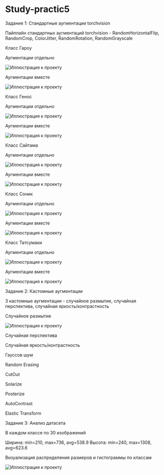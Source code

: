 # Study-practic5
Задание 1: Стандартные аугментации torchvision

Пайплайн стандартных аугментаций torchvision - RandomHorizontalFlip, RandomCrop, ColorJitter, RandomRotation, RandomGrayscale

Класс Гароу

Аугментации отдельно

![Иллюстрация к проекту](https://github.com/ViktoriaVyshedko/Study-practic5/raw/main/results/standard_augmentation/Garowe_separately.png)

Аугментации вместе

![Иллюстрация к проекту](https://github.com/ViktoriaVyshedko/Study-practic5/raw/main/results/standard_augmentation/Garowe_together.png)

Класс Генос

Аугментации отдельно

![Иллюстрация к проекту](https://github.com/ViktoriaVyshedko/Study-practic5/raw/main/results/standard_augmentation/Genos_separately.png)

Аугментации вместе 

![Иллюстрация к проекту](https://github.com/ViktoriaVyshedko/Study-practic5/raw/main/results/standard_augmentation/Genos_together.png)

Класс Сайтама

Аугментации отдельно

![Иллюстрация к проекту](https://github.com/ViktoriaVyshedko/Study-practic5/raw/main/results/standard_augmentation/Saitama_separately.png)

Аугментации вместе

![Иллюстрация к проекту](https://github.com/ViktoriaVyshedko/Study-practic5/raw/main/results/standard_augmentation/Saitama_together.png)

Класс Соник

Аугментации отдельно

![Иллюстрация к проекту](https://github.com/ViktoriaVyshedko/Study-practic5/raw/main/results/standard_augmentation/Sonic_separately.png)

Аугментации вместе

![Иллюстрация к проекту](https://github.com/ViktoriaVyshedko/Study-practic5/raw/main/results/standard_augmentation/Sonic_together.png)

Класс Татсумаки

Аугментации отдельно

![Иллюстрация к проекту](https://github.com/ViktoriaVyshedko/Study-practic5/raw/main/results/standard_augmentation/Tatsumaki_separately.png)

Аугментации вместе

![Иллюстрация к проекту](https://github.com/ViktoriaVyshedko/Study-practic5/raw/main/results/standard_augmentation/Tatsumaki_together.png)

Задание 2: Кастомные аугментации

3 кастомные аугментации - случайное размытие, случайная перспектива, случайная яркость/контрастность

Cлучайное размытие

![Иллюстрация к проекту](https://github.com/ViktoriaVyshedko/Study-practic5/raw/main/results/custom_augmentation/Garowe_blur.png)

Случайная перспектива

Случайная яркость/контрастность

Гауссов шум

Random Erasing

CutOut

Solarize

Posterize

AutoContrast

Elastic Transform

Задание 3: Анализ датасета

В каждом классе по 30 изображений

Ширина: min=210, max=736, avg=538.9
Высота: min=240, max=1308, avg=623.6

Визуализация распределения размеров и гистограммы по классам

![Иллюстрация к проекту](https://github.com/ViktoriaVyshedko/Study-practic5/raw/main/results/Tatsumaki_together.png)